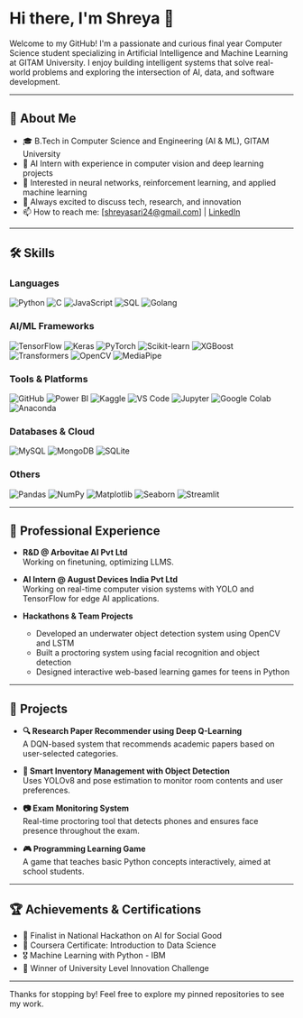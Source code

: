 # Hi there, I'm Shreya 👋

Welcome to my GitHub! I'm a passionate and curious final year Computer Science student specializing in Artificial Intelligence and Machine Learning at GITAM University. I enjoy building intelligent systems that solve real-world problems and exploring the intersection of AI, data, and software development.

---

## 🚀 About Me

- 🎓 B.Tech in Computer Science and Engineering (AI & ML), GITAM University
- 🤖 AI Intern with experience in computer vision and deep learning projects
- 🧠 Interested in neural networks, reinforcement learning, and applied machine learning
- 💬 Always excited to discuss tech, research, and innovation
- 📫 How to reach me: [shreyasari24@gmail.com] | [LinkedIn](www.linkedin.com/in/shreyasari)

---

## 🛠️ Skills

### **Languages**
![Python](https://img.shields.io/badge/Python-3776AB?style=for-the-badge&logo=python&logoColor=white)
![C](https://img.shields.io/badge/C-00599C?style=for-the-badge&logo=c&logoColor=white)
![JavaScript](https://img.shields.io/badge/JavaScript-F7DF1E?style=for-the-badge&logo=javascript&logoColor=black)
![SQL](https://img.shields.io/badge/SQL-4479A1?style=for-the-badge&logo=postgresql&logoColor=white)
![Golang](https://img.shields.io/badge/Go-00ADD8?style=for-the-badge&logo=go&logoColor=white)

### **AI/ML Frameworks**
![TensorFlow](https://img.shields.io/badge/TensorFlow-FF6F00?style=for-the-badge&logo=tensorflow&logoColor=white)
![Keras](https://img.shields.io/badge/Keras-D00000?style=for-the-badge&logo=keras&logoColor=white)
![PyTorch](https://img.shields.io/badge/PyTorch-EE4C2C?style=for-the-badge&logo=pytorch&logoColor=white)
![Scikit-learn](https://img.shields.io/badge/Scikit--learn-F7931E?style=for-the-badge&logo=scikitlearn&logoColor=white)
![XGBoost](https://img.shields.io/badge/XGBoost-FF7043?style=for-the-badge)
![Transformers](https://img.shields.io/badge/Transformers-HuggingFace-yellow?style=for-the-badge&logo=huggingface&logoColor=black)
![OpenCV](https://img.shields.io/badge/OpenCV-5C3EE8?style=for-the-badge&logo=opencv&logoColor=white)
![MediaPipe](https://img.shields.io/badge/MediaPipe-FF6F00?style=for-the-badge)

### **Tools & Platforms**
![GitHub](https://img.shields.io/badge/GitHub-181717?style=for-the-badge&logo=github&logoColor=white)
![Power BI](https://img.shields.io/badge/Power%20BI-F2C811?style=for-the-badge&logo=powerbi&logoColor=black)
![Kaggle](https://img.shields.io/badge/Kaggle-20BEFF?style=for-the-badge&logo=kaggle&logoColor=white)
![VS Code](https://img.shields.io/badge/VS%20Code-007ACC?style=for-the-badge&logo=visualstudiocode&logoColor=white)
![Jupyter](https://img.shields.io/badge/Jupyter-F37626?style=for-the-badge&logo=jupyter&logoColor=white)
![Google Colab](https://img.shields.io/badge/Colab-F9AB00?style=for-the-badge&logo=googlecolab&logoColor=black)
![Anaconda](https://img.shields.io/badge/Anaconda-44A833?style=for-the-badge&logo=anaconda&logoColor=white)

### **Databases & Cloud**
![MySQL](https://img.shields.io/badge/MySQL-005C84?style=for-the-badge&logo=mysql&logoColor=white)
![MongoDB](https://img.shields.io/badge/MongoDB-47A248?style=for-the-badge&logo=mongodb&logoColor=white)
![SQLite](https://img.shields.io/badge/SQLite-003B57?style=for-the-badge&logo=sqlite&logoColor=white)

### **Others**
![Pandas](https://img.shields.io/badge/Pandas-150458?style=for-the-badge&logo=pandas&logoColor=white)
![NumPy](https://img.shields.io/badge/NumPy-013243?style=for-the-badge&logo=numpy&logoColor=white)
![Matplotlib](https://img.shields.io/badge/Matplotlib-11557C?style=for-the-badge)
![Seaborn](https://img.shields.io/badge/Seaborn-5A9BD4?style=for-the-badge)
![Streamlit](https://img.shields.io/badge/Streamlit-FF4B4B?style=for-the-badge&logo=streamlit&logoColor=white)


---

## 💼 Professional Experience

- **R&D @ Arbovitae AI Pvt Ltd**  
  Working on finetuning, optimizing LLMS.
  
- **AI Intern @ August Devices India Pvt Ltd**  
  Working on real-time computer vision systems with YOLO and TensorFlow for edge AI applications.

- **Hackathons & Team Projects**  
  - Developed an underwater object detection system using OpenCV and LSTM
  - Built a proctoring system using facial recognition and object detection
  - Designed interactive web-based learning games for teens in Python

---

## 🌟 Projects

- **🔍 Research Paper Recommender using Deep Q-Learning**  
  A DQN-based system that recommends academic papers based on user-selected categories.

- **🛒 Smart Inventory Management with Object Detection**  
  Uses YOLOv8 and pose estimation to monitor room contents and user preferences.

- **📷 Exam Monitoring System**  
  Real-time proctoring tool that detects phones and ensures face presence throughout the exam.

- **🎮 Programming Learning Game**  
  A game that teaches basic Python concepts interactively, aimed at school students.

---

## 🏆 Achievements & Certifications

- 🥇 Finalist in National Hackathon on AI for Social Good
- 📜 Coursera Certificate: Introduction to Data Science
- 🎖️ Machine Learning with Python - IBM
- 🥈 Winner of University Level Innovation Challenge

---

Thanks for stopping by! Feel free to explore my pinned repositories to see my work.
